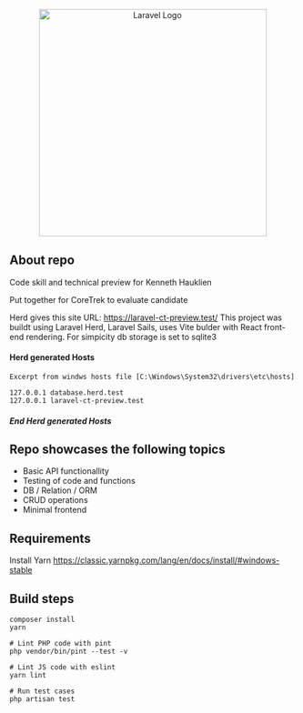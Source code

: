 <p align="center"><img src="https://raw.githubusercontent.com/laravel/art/master/logo-lockup/5%20SVG/2%20CMYK/1%20Full%20Color/laravel-logolockup-cmyk-red.svg" width="400" alt="Laravel Logo"></p>
</p>

## About repo

<p>Code skill and technical preview for Kenneth Hauklien</p>
<p>Put together for CoreTrek to evaluate candidate</p>

Herd gives this site URL: https://laravel-ct-preview.test/
This project was buildt using Laravel Herd, Laravel Sails, uses Vite bulder with React front-end rendering. For simpicity db storage is set to sqlite3

#### Herd generated Hosts

```
Excerpt from windws hosts file [C:\Windows\System32\drivers\etc\hosts]

127.0.0.1 database.herd.test
127.0.0.1 laravel-ct-preview.test
```

##### End Herd generated Hosts

## Repo showcases the following topics

- Basic API functionallity
- Testing of code and functions
- DB / Relation / ORM
- CRUD operations
- Minimal frontend

## Requirements

Install Yarn
https://classic.yarnpkg.com/lang/en/docs/install/#windows-stable

## Build steps

```
composer install
yarn

# Lint PHP code with pint
php vendor/bin/pint --test -v

# Lint JS code with eslint
yarn lint

# Run test cases
php artisan test
```
